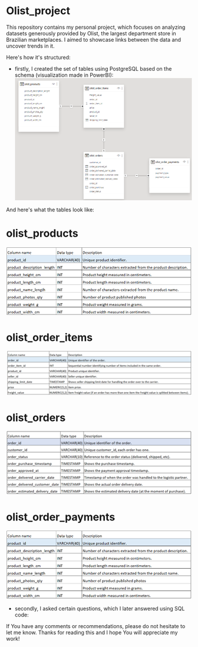# Olist_project
This repository contains my personal project, which focuses on analyzing datasets generously provided by Olist, the largest department store in Brazilian marketplaces.
I aimed to showcase links between the data and uncover trends in it.

Here's how it's structured:
- firstly, I created the set of tables using PostgreSQL based on the schema (visualization made in PowerBI):
![](Project_schema.png)

And here's what the tables look like:
# olist_products
![](products_table.png)

# olist_order_items
![](orders_items_table.png)

# olist_orders
![](orders_table.png)

# olist_order_payments
![](products_table.png)

- secondly, I asked certain questions, which I later answered using SQL code:


If You have any comments or recommendations, please do not hesitate to let me know.
Thanks for reading this and I hope You will appreciate my work!

